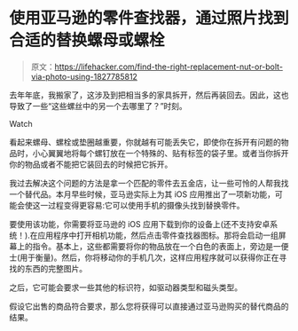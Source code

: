 # 使用亚马逊的零件查找器，通过照片找到合适的替换螺母或螺栓

> 原文：<https://lifehacker.com/find-the-right-replacement-nut-or-bolt-via-photo-using-1827785812>

去年年底，我搬家了，这涉及到把相当多的家具拆开，然后再装回去。因此，这也导致了一些“这些螺丝中的另一个去哪里了？”时刻。

Watch

看起来螺母、螺栓或垫圈越重要，你就越有可能丢失它，即使你在拆开有问题的物品时，小心翼翼地将每个螺钉放在一个特殊的、贴有标签的袋子里。或者当你拆开你的物品或者不能把它装回去的时候把它拆开。

我过去解决这个问题的方法是拿一个匹配的零件去五金店，让一些可怜的人帮我找一个替代品。本月早些时候，亚马逊实际上为其 iOS 应用推出了一项新功能，可能会使这一过程变得更容易:它可以使用手机的摄像头找到替换零件。

要使用该功能，你需要将亚马逊的 iOS 应用下载到你的设备上(还不支持安卓系统！).在应用程序中打开相机功能，然后点击零件查找器图标。那将会启动一组屏幕上的指令。基本上，这些都需要将你的物品放在一个白色的表面上，旁边是一便士(用于衡量)。然后，你将移动你的手机几次，这样应用程序就可以获得你正在寻找的东西的完整图片。

之后，它可能会要求一些其他的标识符，如驱动器类型和磁头类型。

假设它出售的商品符合要求，那么您将获得可以直接通过亚马逊购买的替代商品的结果。